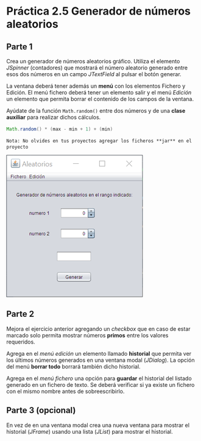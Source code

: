 # Práctica 2.5 Generador de números aleatorios

## Parte 1

Crea un generador de números aleatorios gráfico. Utiliza el elemento *JSpinner* (contadores) que mostrará el número aleatorio generado entre esos dos números en un campo *JTextField* al pulsar el botón generar.

La ventana deberá tener además un **menú** con los elementos Fichero y Edición. El menú fichero deberá tener un elemento salir y el menú *Edición* un elemento que permita borrar el contenido de los campos de la ventana.

Ayúdate de la función `Math.random()` entre dos números y de una **clase auxiliar** para realizar dichos cálculos.

```java
Math.random() * (max - min + 1) + (min)
```
```note
Nota: No olvides en tus proyectos agregar los ficheros **jar** en el proyecto
```

![](media/ba18dcfdd7fd2df3ed8dfe1cefa04f24.png)


## Parte 2

Mejora el ejercicio anterior agregando un *checkbox* que en caso de estar marcado solo permita mostrar números **primos** entre los valores requeridos.

Agrega en el *menú edición* un elemento llamado **historial** que permita ver los últimos números generados en una ventana modal (*JDialog*). La opción del menú **borrar todo** borrará también dicho historial.

Agrega en el *menú fichero* una opción para **guardar** el historial del listado generado en un fichero de texto. Se deberá verificar si ya existe un fichero con el mismo nombre antes de sobreescribirlo.
 
## Parte 3 (opcional)

En vez de en una ventana modal crea una nueva ventana para mostrar el historial (*JFrame*) usando una lista (*JList*) para mostrar el historial.


